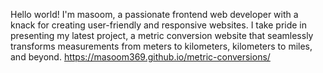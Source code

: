 Hello world! I'm masoom, a passionate frontend web developer with a knack for creating user-friendly and responsive websites. I take pride in presenting my latest project, a metric conversion website that seamlessly transforms measurements from meters to kilometers, kilometers to miles, and beyond.
https://masoom369.github.io/metric-conversions/
